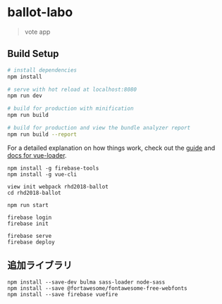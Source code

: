 # ballot-labo

> vote app

## Build Setup

``` bash
# install dependencies
npm install

# serve with hot reload at localhost:8080
npm run dev

# build for production with minification
npm run build

# build for production and view the bundle analyzer report
npm run build --report
```

For a detailed explanation on how things work, check out the [guide](http://vuejs-templates.github.io/webpack/) and [docs for vue-loader](http://vuejs.github.io/vue-loader).



```
npm install -g firebase-tools
npm install -g vue-cli

view init webpack rhd2018-ballot
cd rhd2018-ballot

npm run start

firebase login
firebase init

firebase serve
firebase deploy
```

## 追加ライブラリ
```
npm install --save-dev bulma sass-loader node-sass 
npm install --save @fortawesome/fontawesome-free-webfonts
npm install --save firebase vuefire
```

